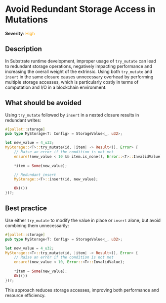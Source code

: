 # Avoid Redundant Storage Access in Mutations

**Severity**: <span style="color:orange;">High</span>

## Description

In Substrate runtime development, improper usage of `try_mutate` can lead to redundant storage operations, negatively impacting performance and increasing the overall weight of the extrinsic. Using both `try_mutate` and `insert` in the same closure causes unnecessary overhead by performing multiple storage accesses, which is particularly costly in terms of computation and I/O in a blockchain environment.

## What should be avoided

Using `try_mutate` followed by `insert` in a nested closure results in redundant writes:

```rust
#[pallet::storage]
pub type MyStorage<T: Config> = StorageValue<_, u32>;

let new_value = 4_u32;
MyStorage::<T>::try_mutate(id, |item| -> Result<(), Error> {
    // Raise an error if the condition is not met
    ensure!(new_value < 10 && item.is_none(), Error::<T>::InvalidValue);
    
    *item = Some(new_value);

    // Redundant insert
    MyStorage::<T>::insert(id, new_value);

    Ok(())
})?;
```

## Best practice

Use either `try_mutate` to modify the value in place or `insert` alone, but avoid combining them unnecessarily:

```rust
#[pallet::storage]
pub type MyStorage<T: Config> = StorageValue<_, u32>;

let new_value = 4_u32;
MyStorage::<T>::try_mutate(id, |item| -> Result<(), Error> {
    // Raise an error if the condition is not met
    ensure!(new_value < 10, Error::<T>::InvalidValue);
    
    *item = Some(new_value);
    Ok(())
})?;
```

This approach reduces storage accesses, improving both performance and resource efficiency.
